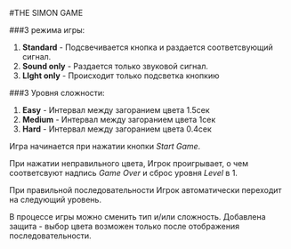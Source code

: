 #THE SIMON GAME

###3 режима игры:

1. **Standard** - Подсвечивается кнопка и раздается соответсвующий сигнал.
1. **Sound only** - Раздается только звуковой сигнал.
1. **LIght only** - Происходит только подсветка кнопкию

###3 Уровня сложности:

1. **Easy** - Интервал между загоранием цвета 1.5сек
1. **Medium** - Интервал между загоранием цвета 1сек
1. **Hard** - Интервал между загоранием цвета 0.4сек

Игра начинается при нажатии кнопки _Start Game_.

При нажатии неправильного цвета, Игрок проигрывает, о чем соответсвуют надпись _Game Over_ и сброс уровня _Level_ в 1.

При правильной последовательности Игрок автоматически переходит на следующий уровень. 

В процессе игры можно сменить тип и/или сложность.
Добавлена защита - выбор цвета возможен только после отображения последовательности.


